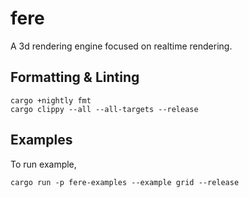# fere

A 3d rendering engine focused on realtime rendering.

## Formatting & Linting

```
cargo +nightly fmt
cargo clippy --all --all-targets --release
```

## Examples
 
To run example,

```
cargo run -p fere-examples --example grid --release
```